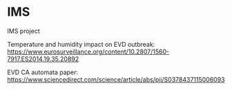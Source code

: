 # IMS
IMS project

Temperature and humidity impact on EVD outbreak: https://www.eurosurveillance.org/content/10.2807/1560-7917.ES2014.19.35.20892

EVD CA automata paper: https://www.sciencedirect.com/science/article/abs/pii/S0378437115006093<br/>
